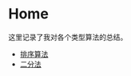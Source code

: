# Home

这里记录了我对各个类型算法的总结。

- [排序算法](https://kexin-li.github.io/LintCode/sort/)
- [二分法](https://kexin-li.github.io/LintCode/binarysearch/)